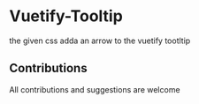 # Vuetify-Tooltip
the given css adda an arrow to the vuetify tootltip


## Contributions
All contributions and suggestions are welcome
